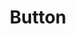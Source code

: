 ---
layout: main
content_page: Button.md
title: Button
description: Buttons allow users to take actions, and make choices, with a single tap.
---
